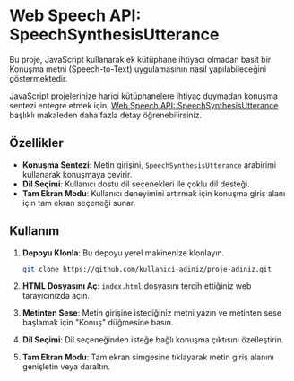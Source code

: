 # Web Speech API: SpeechSynthesisUtterance

Bu proje, JavaScript kullanarak ek kütüphane ihtiyacı olmadan basit bir Konuşma metni (Speech-to-Text) uygulamasının nasıl yapılabileceğini göstermektedir.

JavaScript projelerinize harici kütüphanelere ihtiyaç duymadan konuşma sentezi entegre etmek için, [Web Speech API: SpeechSynthesisUtterance](https://medium.com/@yemregunduz/web-speech-api-speechsynthesisutterance-15b162943340) başlıklı makaleden daha fazla detay öğrenebilirsiniz.

## Özellikler

- **Konuşma Sentezi**: Metin girişini, `SpeechSynthesisUtterance` arabirimi kullanarak konuşmaya çevirir.
- **Dil Seçimi**: Kullanıcı dostu dil seçenekleri ile çoklu dil desteği.
- **Tam Ekran Modu**: Kullanıcı deneyimini artırmak için konuşma giriş alanı için tam ekran seçeneği sunar.

## Kullanım

1. **Depoyu Klonla**: Bu depoyu yerel makinenize klonlayın.

    ```bash
    git clone https://github.com/kullanici-adiniz/proje-adiniz.git
    ```

2. **HTML Dosyasını Aç**: `index.html` dosyasını tercih ettiğiniz web tarayıcınızda açın.

3. **Metinten Sese**: Metin girişine istediğiniz metni yazın ve metinten sese başlamak için "Konuş" düğmesine basın.

4. **Dil Seçimi**: Dil seçeneğinden isteğe bağlı konuşma çıktısını özelleştirin.

5. **Tam Ekran Modu**: Tam ekran simgesine tıklayarak metin giriş alanını genişletin veya daraltın.
